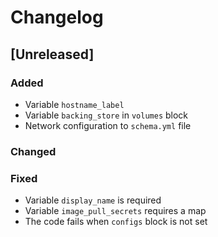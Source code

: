 # Changelog


## [Unreleased]
### Added
- Variable `hostname_label`
- Variable `backing_store` in `volumes` block
- Network configuration to `schema.yml` file
### Changed
### Fixed
- Variable `display_name` is required
- Variable `image_pull_secrets` requires a map
- The code fails when `configs` block is not set


